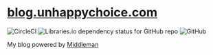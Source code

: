 # [blog.unhappychoice.com](http://blog.unhappychoice.com)

![CircleCI](https://img.shields.io/circleci/build/github/unhappychoice/blog.svg)
![Libraries.io dependency status for GitHub repo](https://img.shields.io/librariesio/github/unhappychoice/blog.svg)
![GitHub](https://img.shields.io/github/license/unhappychoice/blog.svg)

My blog powered by [Middleman](https://middlemanapp.com)
